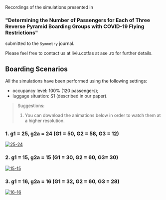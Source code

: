 Recordings of the simulations presented in 
### **"Determining the Number of Passengers for Each of Three Reverse Pyramid Boarding Groups with COVID-19 Flying Restrictions"** 
submitted to the `Symmetry` journal. 

Please feel free to contact us at liviu.cotfas at ase .ro for further details. 

## Boarding Scenarios

All the simulations have been performed using the following settings:
- occupancy level: 100% (120 passengers);
- luggage situation: S1 (described in our paper).

> Suggestions: 
> 1. You can download the animations below in order to watch them at a higher resolution.

### 1. g1 = 25, g2a = 24 (G1 = 50, G2 = 58, G3 = 12)
[![25-24](recordings/25-24.gif)](https://www.youtube.com/watch?v=wkVa2p88420)
### 2. g1 = 15, g2a = 15 (G1 = 30, G2 = 60, G3= 30)
[![15-15](recordings/15-15.gif)](https://www.youtube.com/watch?v=_QewLOEKY8I)
### 3. g1 = 16, g2a = 16 (G1 = 32, G2 = 60, G3 = 28)
[![16-16](recordings/16-16.gif)](https://www.youtube.com/watch?v=_QewLOEKY8I)

